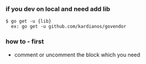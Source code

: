 ### if you dev on local and need add lib 
```code
$ go get -u {lib}
  ex: go get -u github.com/kardianos/govendor
```

### how to - first
- comment or uncomment the block which you need

